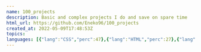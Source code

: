 ```yaml
---
name: 100_projects
description: Basic and complex projects I do and save on spare time
html_url: https://github.com/Eneko96/100_projects
created_at: 2022-05-09T17:48:53Z
topics: 
languages: [{"lang":"CSS","perc":47},{"lang":"HTML","perc":27},{"lang":"TypeScript","perc":24},{"lang":"JavaScript","perc":0}]
---
```

